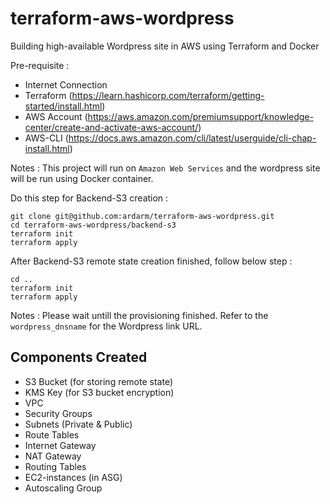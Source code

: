 # terraform-aws-wordpress
Building high-available Wordpress site in AWS using Terraform and Docker

Pre-requisite :
- Internet Connection
- Terraform (https://learn.hashicorp.com/terraform/getting-started/install.html)
- AWS Account (https://aws.amazon.com/premiumsupport/knowledge-center/create-and-activate-aws-account/)
- AWS-CLI (https://docs.aws.amazon.com/cli/latest/userguide/cli-chap-install.html)

Notes : This project will run on `Amazon Web Services` and the wordpress site will be run using Docker container.

Do this step for Backend-S3 creation : 
```
git clone git@github.com:ardarm/terraform-aws-wordpress.git
cd terraform-aws-wordpress/backend-s3
terraform init 
terraform apply
```

After Backend-S3 remote state creation finished, follow below step :
```
cd ..
terraform init
terraform apply
```

Notes : Please wait untill the provisioning finished. Refer to the `wordpress_dnsname` for the Wordpress link URL.

**Components Created**
----------
- S3 Bucket (for storing remote state)
- KMS Key (for S3 bucket encryption)
- VPC
- Security Groups
- Subnets (Private & Public)
- Route Tables
- Internet Gateway
- NAT Gateway
- Routing Tables
- EC2-instances (in ASG)
- Autoscaling Group
